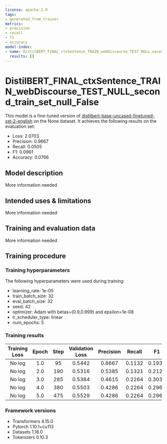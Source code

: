 ```yaml
---
license: apache-2.0
tags:
- generated_from_trainer
metrics:
- precision
- recall
- f1
- accuracy
model-index:
- name: DistilBERT_FINAL_ctxSentence_TRAIN_webDiscourse_TEST_NULL_second_train_set_null_False
  results: []
---
```


<!-- This model card has been generated automatically according to the information the Trainer had access to. You
should probably proofread and complete it, then remove this comment. -->

# DistilBERT_FINAL_ctxSentence_TRAIN_webDiscourse_TEST_NULL_second_train_set_null_False

This model is a fine-tuned version of [distilbert-base-uncased-finetuned-sst-2-english](https://huggingface.co/distilbert-base-uncased-finetuned-sst-2-english) on the None dataset.
It achieves the following results on the evaluation set:
- Loss: 2.0703
- Precision: 0.9667
- Recall: 0.0505
- F1: 0.0961
- Accuracy: 0.0766

## Model description

More information needed

## Intended uses & limitations

More information needed

## Training and evaluation data

More information needed

## Training procedure

### Training hyperparameters

The following hyperparameters were used during training:
- learning_rate: 1e-05
- train_batch_size: 32
- eval_batch_size: 32
- seed: 42
- optimizer: Adam with betas=(0.9,0.999) and epsilon=1e-08
- lr_scheduler_type: linear
- num_epochs: 5

### Training results

| Training Loss | Epoch | Step | Validation Loss | Precision | Recall | F1     | Accuracy |
|:-------------:|:-----:|:----:|:---------------:|:---------:|:------:|:------:|:--------:|
| No log        | 1.0   | 95   | 0.5442          | 0.6667    | 0.1132 | 0.1935 | 0.75     |
| No log        | 2.0   | 190  | 0.5316          | 0.5385    | 0.1321 | 0.2121 | 0.74     |
| No log        | 3.0   | 285  | 0.5384          | 0.4615    | 0.2264 | 0.3038 | 0.725    |
| No log        | 4.0   | 380  | 0.5503          | 0.4286    | 0.2264 | 0.2963 | 0.715    |
| No log        | 5.0   | 475  | 0.5529          | 0.4286    | 0.2264 | 0.2963 | 0.715    |


### Framework versions

- Transformers 4.15.0
- Pytorch 1.10.1+cu113
- Datasets 1.18.0
- Tokenizers 0.10.3
